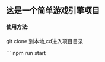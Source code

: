 <h2>这是一个简单游戏引擎项目</h2>
<p>
  <h4>使用方法:</h4>
  <p>git clone 到本地,cd进入项目目录</p>
  ```
  npm run start
</p>
